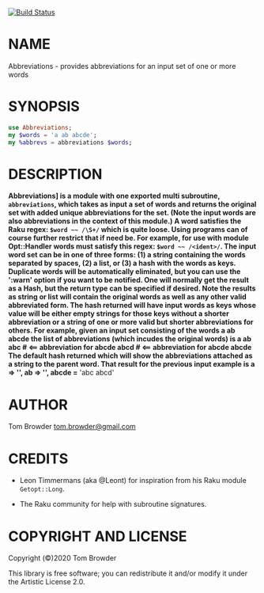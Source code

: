 [![Build Status](https://travis-ci.com/tbrowder/Abbreviations.svg?branch=master)](https://travis-ci.com/tbrowder/Abbreviations)

NAME
====

Abbreviations - provides abbreviations for an input set of one or more words

SYNOPSIS
========

```raku
use Abbreviations;
my $words = 'a ab abcde';
my %abbrevs = abbreviations $words;
```

DESCRIPTION
===========

**Abbreviations] is a module with one exported multi subroutine, `abbreviations`, which takes as input a set of words and returns the original set with added unique abbreviations for the set. (Note the input words are also abbreviations in the context of this module.) A **word** satisfies the Raku regex: `$word ~~ /\S+/` which is quite loose. Using programs can of course further restrict that if need be. For example, for use with module **Opt::Handler** words must satisfy this regex: `$word ~~ /<ident>/`. The input word set can be in one of three forms: (1) a string containing the words separated by spaces, (2) a list, or (3) a hash with the words as keys. Duplicate words will be automatically eliminated, but you can use the ':warn' option if you want to be notified. One will normally get the result as a Hash, but the return type can be specified if desired. Note the results as string or list will contain the original words as well as any other valid abbreviated form. The hash returned will have input words as keys whose value will be either empty strings for those keys without a shorter abbreviation or a string of one or more valid but shorter abbreviations for others. For example, given an input set consisting of the words a ab abcde the list of abbreviations (which incudes the original words) is a ab abc # <== abbreviation for abcde abcd # <== abbreviation for abcde abcde The default hash returned which will show the abbreviations attached as a string to the parent word. That result for the previous input example is a => '', ab => '', abcde =** 'abc abcd'

AUTHOR
======

Tom Browder <tom.browder@gmail.com>

CREDITS
=======

  * Leon Timmermans (aka @Leont) for inspiration from his Raku module `Getopt::Long`.

  * The Raku community for help with subroutine signatures.

COPYRIGHT AND LICENSE
=====================

Copyright (&#x00A9;)2020 Tom Browder

This library is free software; you can redistribute it and/or modify it under the Artistic License 2.0.

